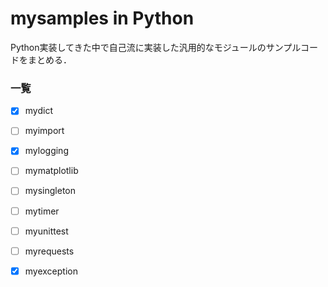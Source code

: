 # mysamples in Python
Python実装してきた中で自己流に実装した汎用的なモジュールのサンプルコードをまとめる．

### 一覧
- [x] mydict
- [ ] myimport
- [x] mylogging
- [ ] mymatplotlib
- [ ] mysingleton
- [ ] mytimer
- [ ] myunittest
- [ ] myrequests
- [x] myexception


